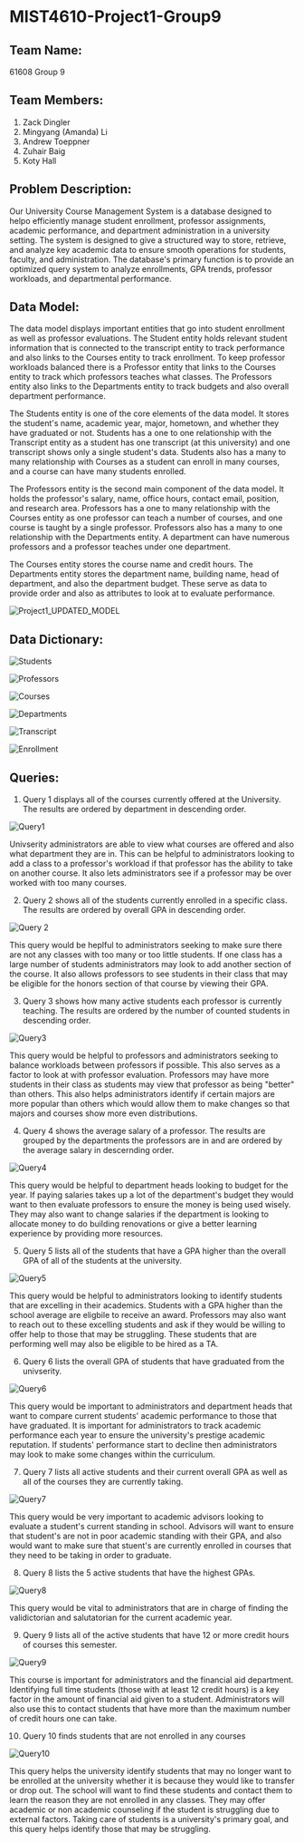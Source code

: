 # MIST4610-Project1-Group9

## Team Name:
61608 Group 9

## Team Members:
1. Zack Dingler
2. Mingyang (Amanda) Li
3. Andrew Toeppner
4. Zuhair Baig
5. Koty Hall

## Problem Description:
Our University Course Management System is a database designed to helpo efficiently manage student enrollment, professor assignments, academic performance, and department administration in a university setting. The system is designed to give a structured way to store, retrieve, and analyze key academic data to ensure smooth operations for students, faculty, and administration. The database's primary function is to provide an optimized query system to analyze enrollments, GPA trends, professor workloads, and departmental performance.

## Data Model:
The data model displays important entities that go into student enrollment as well as professor evaluations. The Student entity holds relevant student information that is connected to the transcript entity to track performance and also links to the Courses entity to track enrollment. To keep professor workloads balanced there is a Professor entity that links to the Courses entity to track which professors teaches what classes. The Professors entity also links to the Departments entity to track budgets and also overall department performance. 

The Students entity is one of the core elements of the data model. It stores the student's name, academic year, major, hometown, and whether they have graduated or not. Students has a one to one relationship with the Transcript entity as a student has one transcript (at this university) and one transcript shows only a single student's data. Students also has a many to many relationship with Courses as a student can enroll in many courses, and a course can have many students enrolled.

The Professors entity is the second main component of the data model. It holds the professor's salary, name, office hours, contact email, position, and research area. Professors has a one to many relationship with the Courses entity as one professor can teach a number of courses, and one course is taught by a single professor. Professors also has a many to one relationship with the Departments entity. A department can have numerous professors and a professor teaches under one department. 

The Courses entity stores the course name and credit hours. The Departments entity stores the department name, building name, head of department, and also the department budget. These serve as data to provide order and also as attributes to look at to evaluate performance. 

![Project1_UPDATED_MODEL](https://github.com/user-attachments/assets/0237dcbf-bdff-47a7-aa76-0d6b77e182b6)

## Data Dictionary:

![Students](https://github.com/user-attachments/assets/8a0a4a6d-be6b-4848-9ad8-f6abe9be868c)

![Professors](https://github.com/user-attachments/assets/7d1bc825-280e-402b-89e2-5f2ef9b7b9db)

![Courses](https://github.com/user-attachments/assets/fec96d9e-ae12-4b2a-a8a2-c9a4b476656a)

![Departments](https://github.com/user-attachments/assets/242113fd-015c-4e61-829e-67a9fe058868)

![Transcript](https://github.com/user-attachments/assets/f27cb2f9-1fa9-4796-bcc2-ee8524c57783)

![Enrollment](https://github.com/user-attachments/assets/2f671857-2a29-4005-95c0-b889e161bdda)

## Queries:

1. Query 1 displays all of the courses currently offered at the University. The results are ordered by department in descending order.

![Query1](https://github.com/user-attachments/assets/348d92c2-bdb5-421a-bcaa-cd67899f01e4)

Univserity administrators are able to view what courses are offered and also what department they are in. This can be helpful to administrators looking to add a class to a professor's workload if that professor has the ability to take on another course. It also lets administrators see if a professor may be over worked with too many courses.

2. Query 2 shows all of the students currently enrolled in a specific class. The results are ordered by overall GPA in descending order.

![Query 2](https://github.com/user-attachments/assets/d4745d0b-d6c7-4541-b5be-05357b47f9ac)

This query would be heplful to administrators seeking to make sure there are not any classes with too many or too little students. If one class has a large number of students administrators may look to add another section of the course. It also allows professors to see students in their class that may be eligible for the honors section of that course by viewing their GPA.

3. Query 3 shows how many active students each professor is currently teaching. The results are ordered by the number of counted students in descending order.

![Query3](https://github.com/user-attachments/assets/55629458-8803-4572-920f-a1172302ae1e)

This query would be helpful to professors and administrators seeking to balance workloads between professors if possible. This also serves as a factor to look at with professor evaluation. Professors may have more students in their class as students may view that professor as being "better" than others. This also helps administrators identify if certain majors are more popular than others which would allow them to make changes so that majors and courses show more even distributions. 

4. Query 4 shows the average salary of a professor. The results are grouped by the departments the professors are in and are ordered by the average salary in descernding order.

![Query4](https://github.com/user-attachments/assets/e60eab41-6f17-4474-86ee-1ef82ca664bc)

This query would be helpful to department heads looking to budget for the year. If paying salaries takes up a lot of the department's budget they would want to then evaluate professors to ensure the money is being used wisely. They may also want to change salaries if the department is looking to allocate money to do building renovations or give a better learning experience by providing more resources.

5.  Query 5 lists all of the students that have a GPA higher than the overall GPA of all of the students at the university.

![Query5](https://github.com/user-attachments/assets/91672318-8425-42df-89bc-6c701552e018)

This query would be helpful to administrators looking to identify students that are excelling in their academics. Students with a GPA higher than the school average are eligbile to receive an award. Professors may also want to reach out to these excelling students and ask if they would be willing to offer help to those that may be struggling. These students that are performing well may also be eligible to be hired as a TA.

6. Query 6 lists the overall GPA of students that have graduated from the univserity.

![Query6](https://github.com/user-attachments/assets/2132ae85-bbfa-4a7f-86fb-19c450688798)

This query would be important to administrators and department heads that want to compare current students' academic performance to those that have graduated. It is important for administrators to track academic performance each year to ensure the university's prestige academic reputation. If students' performance start to decline then administrators may look to make some changes within the curriculum.

7. Query 7 lists all active students and their current overall GPA as well as all of the courses they are currently taking.

![Query7](https://github.com/user-attachments/assets/fb5a099a-a4df-487a-86ba-cc0754a73b87)

This query would be very important to academic advisors looking to evaluate a student's current standing in school. Advisors will want to ensure that student's are not in poor academic standing with their GPA, and also would want to make sure that stuent's are currently enrolled in courses that they need to be taking in order to graduate.

8. Query 8 lists the 5 active students that have the highest GPAs.

![Query8](https://github.com/user-attachments/assets/73ae5681-1d3e-4846-938e-cc8b5418f36d)

This query would be vital to administrators that are in charge of finding the validictorian and salutatorian for the current academic year. 

9. Query 9 lists all of the active students that have 12 or more credit hours of courses this semester.

![Query9](https://github.com/user-attachments/assets/2e9dacdf-c0d7-4092-933e-69d9e67569d2)

This course is important for administrators and the financial aid department. Identifying full time students (those with at least 12 credit hours) is a key factor in the amount of financial aid given to a student. Administrators will also use this to contact students that have more than the maximum number of credit hours one can take.

10. Query 10 finds students that are not enrolled in any courses

![Query10](https://github.com/user-attachments/assets/3338e069-e4c6-4a96-aa1a-e22e201fd4ba)

This query helps the university identify students that may no longer want to be enrolled at the university whether it is because they would like to transfer or drop out. The school will want to find these students and contact them to learn the reason they are not enrolled in any classes. They may offer academic or non academic counseling if the student is struggling due to external factors. Taking care of students is a university's primary goal, and this query helps identify those that may be struggling.
